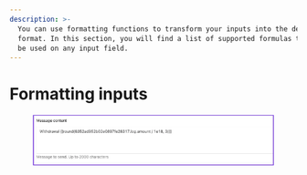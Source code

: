 ```yaml
---
description: >-
  You can use formatting functions to transform your inputs into the desired
  format. In this section, you will find a list of supported formulas that can
  be used on any input field.
---
```


# Formatting inputs

<figure><img src="../.gitbook/assets/FormattingMessage.png" alt=""><figcaption></figcaption></figure>
